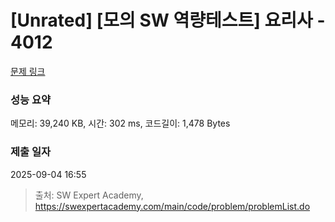 # [Unrated] [모의 SW 역량테스트] 요리사 - 4012 

[문제 링크](https://swexpertacademy.com/main/code/problem/problemDetail.do?contestProbId=AWIeUtVakTMDFAVH) 

### 성능 요약

메모리: 39,240 KB, 시간: 302 ms, 코드길이: 1,478 Bytes

### 제출 일자

2025-09-04 16:55



> 출처: SW Expert Academy, https://swexpertacademy.com/main/code/problem/problemList.do